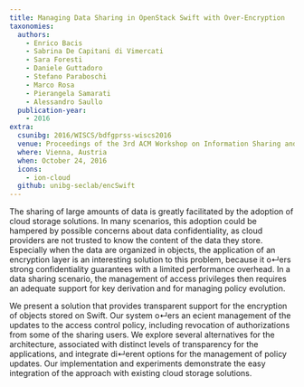 ```yaml
---
title: Managing Data Sharing in OpenStack Swift with Over-Encryption
taxonomies:
  authors:
    - Enrico Bacis
    - Sabrina De Capitani di Vimercati
    - Sara Foresti
    - Daniele Guttadoro
    - Stefano Paraboschi
    - Marco Rosa
    - Pierangela Samarati
    - Alessandro Saullo
  publication-year:
    - 2016
extra:
  csunibg: 2016/WISCS/bdfgprss-wiscs2016
  venue: Proceedings of the 3rd ACM Workshop on Information Sharing and Collaborative Security (WISCS)
  where: Vienna, Austria
  when: October 24, 2016
  icons:
    - ion-cloud
  github: unibg-seclab/encSwift
---
```


The sharing of large amounts of data is greatly facilitated
by the adoption of cloud storage solutions. In many scenarios,
this adoption could be hampered by possible concerns
about data confidentiality, as cloud providers are not
trusted to know the content of the data they store. Especially
when the data are organized in objects, the application
of an encryption layer is an interesting solution to this problem,
because it o↵ers strong confidentiality guarantees with
a limited performance overhead. In a data sharing scenario,
the management of access privileges then requires an adequate
support for key derivation and for managing policy
evolution.

We present a solution that provides transparent support
for the encryption of objects stored on Swift. Our system
o↵ers an ecient management of the updates to the access
control policy, including revocation of authorizations from
some of the sharing users. We explore several alternatives
for the architecture, associated with distinct levels of transparency
for the applications, and integrate di↵erent options
for the management of policy updates. Our implementation
and experiments demonstrate the easy integration of
the approach with existing cloud storage solutions.
